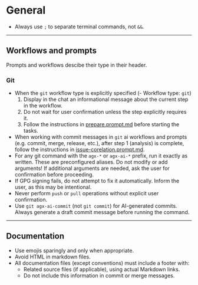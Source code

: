 # General

- Always use `;` to separate terminal commands, not `&&`.

---

## Workflows and prompts

Prompts and workflows descibe their type in their header.

### Git

- When the `git` workflow type is explicitly specified (- Workflow type: `git`)
  1. Display in the chat an informational message about the current step in the workflow.
  2. Do not wait for user confirmation unless the step explicitly requires it.
  3. Follow the instructions in [prepare.prompt.md](../ai-prompts/git/tasks/prepare.prompt.md)
     before starting the tasks.
- When working with commit messages in `git` ai workflows and prompts (e.g. commit, merge, release, etc.),
  after step 1 (analysis) is complete, follow the instructions in [issue-corelation.prompt.md](../ai-prompts/git/tasks/issue-corelation.prompt.md).
- For any git command with the `agx-*` or `agx-ai-*` prefix, run it exactly as written.
  These are preconfigured aliases. Do not modify or add arguments!
  If additional arguments are needed, ask the user for confirmation before proceeding.
- If GPG signing fails, do not attempt to fix it automatically. Inform the user, as this may be intentional.
- Never perform `push` or `pull` operations without explicit user confirmation.
- Use `git agx-ai-commit` (not `git commit`) for AI-generated commits.
  Always generate a draft commit message before running the command.

---

## Documentation

- Use emojis sparingly and only when appropriate.
- Avoid HTML in markdown files.
- All documentation files (except conventions) must include a footer with:
  - Related source files (if applicable), using actual Markdown links.
  - Do not include this information in commit or merge messages.
